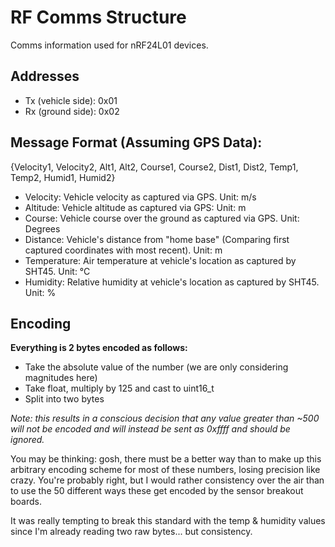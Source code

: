 # RF Comms Structure

Comms information used for nRF24L01 devices.

## Addresses

-   Tx (vehicle side): 0x01
-   Rx (ground side): 0x02

## Message Format (Assuming GPS Data):

{Velocity1, Velocity2, Alt1, Alt2, Course1, Course2, Dist1, Dist2, Temp1, Temp2, Humid1, Humid2}

-   Velocity: Vehicle velocity as captured via GPS. Unit: m/s
-   Altitude: Vehicle altitude as captured via GPS: Unit: m
-   Course: Vehicle course over the ground as captured via GPS. Unit: Degrees
-   Distance: Vehicle's distance from "home base" (Comparing first captured coordinates with most recent). Unit: m
-   Temperature: Air temperature at vehicle's location as captured by SHT45. Unit: &deg;C
-   Humidity: Relative humidity at vehicle's location as captured by SHT45. Unit: %

## Encoding

**Everything is 2 bytes encoded as follows:**

-   Take the absolute value of the number (we are only considering magnitudes here)
-   Take float, multiply by 125 and cast to uint16_t
-   Split into two bytes

_Note: this results in a conscious decision that any value greater than ~500 will not be encoded and will instead be sent as 0xffff and should be ignored._

You may be thinking: gosh, there must be a better way than to make up this arbitrary encoding scheme for most of these numbers, losing precision like crazy.
You're probably right, but I would rather consistency over the air than to use the 50 different ways these get encoded by the sensor breakout boards.

It was really tempting to break this standard with the temp & humidity values since I'm already reading two raw bytes... but consistency.
